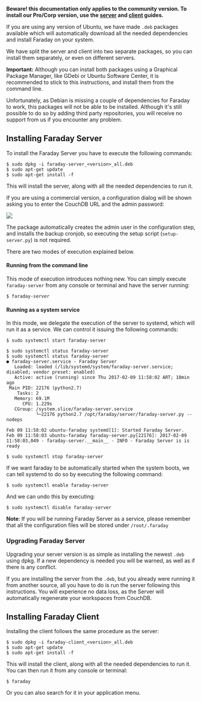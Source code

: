 **Beware! this documentation only applies to the community version. To install our Pro/Corp version, use the [server](https://github.com/infobyte/faraday/wiki/installation-server) and [client](https://github.com/infobyte/faraday/wiki/installation-client) guides.**

If you are using any version of Ubuntu, we have made `.deb` packages available which will automatically download all the needed dependencies and install Faraday on your system.

We have split the server and client into two separate packages, so you can install them separately, or even on different servers.

**Important:** Although you can install both packages using a Graphical Package Manager, like GDebi or Ubuntu Software Center, it is recommended to stick to this instructions, and install them from the command line.

Unfortunately, as Debian is missing a couple of dependencies for Faraday to work, this packages will not be able to be installed. Although it's still possible to do so by adding third party repositories, you will receive no support from us if you encounter any problem.

## Installing Faraday Server

To install the Faraday Server you have to execute the following commands:

    $ sudo dpkg -i faraday-server_<version>_all.deb
    $ sudo apt-get update
    $ sudo apt-get install -f

This will install the server, along with all the needed dependencies to run it.

If you are using a commercial version, a configuration dialog will be shown asking you to enter the CouchDB URL and the admin password:

![](https://raw.githubusercontent.com/wiki/infobyte/faraday/images/apt-configure-couch.png)

The package automatically creates the admin user in the configuration step, and installs the backup cronjob, so executing the setup script (`setup-server.py`) is not required.

There are two modes of execution explained below.

#### Running from the command line

This mode of execution introduces nothing new. You can simply execute `faraday-server` from any console or terminal and have the server running:

    $ faraday-server

#### Running as a system service

In this mode, we delegate the execution of the server to systemd, which will run it as a service. We can control it issuing the following commands:

    $ sudo systemctl start faraday-server

```
$ sudo systemctl status faraday-server
$ sudo systemctl status faraday-server
● faraday-server.service - Faraday Server
   Loaded: loaded (/lib/systemd/system/faraday-server.service; disabled; vendor preset: enabled)
   Active: active (running) since Thu 2017-02-09 11:58:02 ART; 18min ago
 Main PID: 22176 (python2.7)
    Tasks: 2
   Memory: 69.1M
      CPU: 1.229s
   CGroup: /system.slice/faraday-server.service
           └─22176 python2.7 /opt/faraday/server/faraday-server.py --nodeps

Feb 09 11:58:02 ubuntu-faraday systemd[1]: Started Faraday Server.
Feb 09 11:58:03 ubuntu-faraday faraday-server.py[22176]: 2017-02-09 11:58:03,049 - faraday-server.__main__ - INFO - Faraday Server is is ready
```

    $ sudo systemctl stop faraday-server

If we want faraday to be automatically started when the system boots, we can tell systemd to do so by executing the following command:

    $ sudo systemctl enable faraday-server

And we can undo this by executing:

    $ sudo systemctl disable faraday-server

**Note**: If you will be running Faraday Server as a service, please remember that all the configuration files will be stored under `/root/.faraday`

### Upgrading Faraday Server

Upgrading your server version is as simple as installing the newest `.deb` using dpkg. If a new dependency is needed you will be warned, as well as if there is any conflict.

If you are installing the server from the `.deb`, but you already were running it from another source, all you have to do is run the server following this instructions. You will experience no data loss, as the Server will automatically regenerate your workspaces from CouchDB.

## Installing Faraday Client

Installing the client follows the same procedure as the server:

    $ sudo dpkg -i faraday-client_<version>_all.deb
    $ sudo apt-get update
    $ sudo apt-get install -f

This will install the client, along with all the needed dependencies to run it. You can then run it from any console or terminal:

    $ faraday

Or you can also search for it in your application menu.